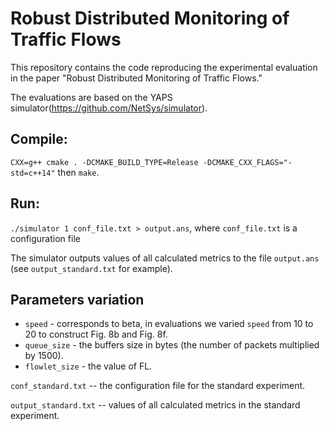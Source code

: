 # Robust Distributed Monitoring of Traffic Flows
This repository contains the code reproducing the experimental evaluation in the paper "Robust Distributed Monitoring of Traffic Flows."

The evaluations are based on the YAPS simulator(https://github.com/NetSys/simulator).

## Compile: 

`CXX=g++ cmake . -DCMAKE_BUILD_TYPE=Release -DCMAKE_CXX_FLAGS="-std=c++14"` then `make`. 

## Run:

`./simulator 1 conf_file.txt > output.ans`, where `conf_file.txt` is a configuration file 

The simulator outputs values of all calculated metrics to the file `output.ans` (see `output_standard.txt` for example). 


## Parameters variation

* `speed` - corresponds to beta, in evaluations we varied `speed` from 10 to 20 to construct Fig. 8b and Fig. 8f.
* `queue_size` - the buffers size in bytes (the number of packets multiplied by 1500).
* `flowlet_size` - the value of FL.

`conf_standard.txt` -- the configuration file for the standard experiment.

`output_standard.txt` -- values of all calculated metrics in the standard experiment.
